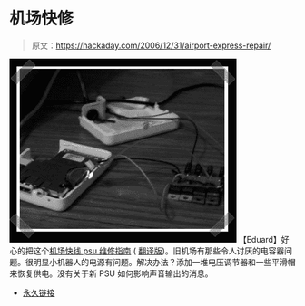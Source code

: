# 机场快修

> 原文：<https://hackaday.com/2006/12/31/airport-express-repair/>

![](img/014b172fa7556c218094e179b6da0933.png)
【Eduard】好心的把这个[机场快线 psu 维修指南](http://www.entremaqueros.net/bitacoras/roshardware/archives/reparar-un-airport-express-actualizado/) ( [翻译版](http://translate.google.com/translate?u=http%3A%2F%2Fwww.entremaqueros.net%2Fbitacoras%2Froshardware%2Farchives%2Freparar-un-airport-express-actualizado%2F&langpair=es%7Cen&hl=es&ie=UTF-8&oe=UTF-8&prev=%2Flanguage_tools))。旧机场有那些令人讨厌的电容器问题。很明显小机器人的电源有问题。解决办法？添加一堆电压调节器和一些平滑帽来恢复供电。没有关于新 PSU 如何影响声音输出的消息。

*   [永久链接](http://www.entremaqueros.net/bitacoras/roshardware/archives/reparar-un-airport-express-actualizado/)